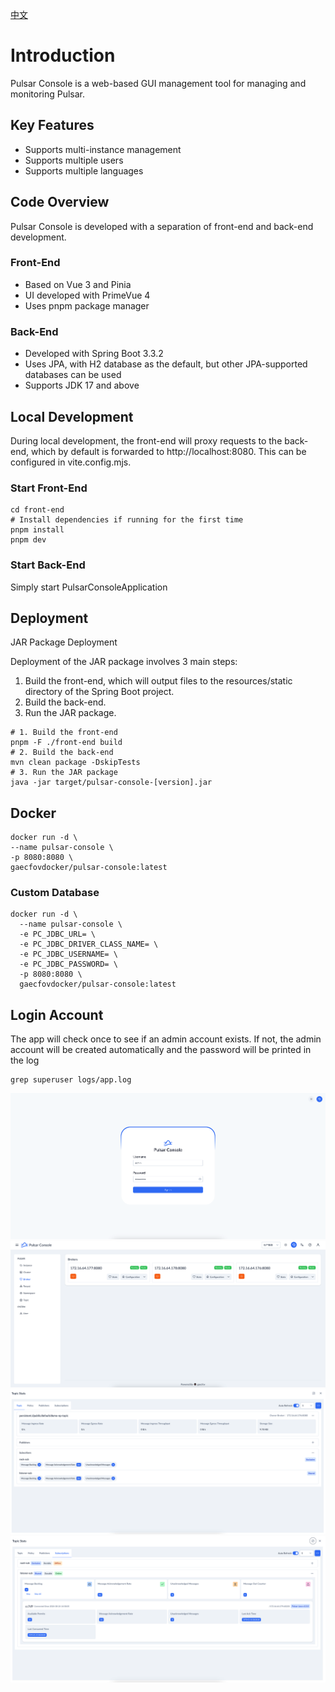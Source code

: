 [中文](README.md)

# Introduction

Pulsar Console is a web-based GUI management tool for managing and monitoring Pulsar.

## Key Features

* Supports multi-instance management
* Supports multiple users
* Supports multiple languages

## Code Overview

Pulsar Console is developed with a separation of front-end and back-end development.

### Front-End

* Based on Vue 3 and Pinia
* UI developed with PrimeVue 4
* Uses pnpm package manager

### Back-End

* Developed with Spring Boot 3.3.2
* Uses JPA, with H2 database as the default, but other JPA-supported databases can be used
* Supports JDK 17 and above

## Local Development

During local development, the front-end will proxy requests to the back-end, which by default is forwarded to http://localhost:8080. This can be configured in vite.config.mjs.

### Start Front-End
```shell
cd front-end
# Install dependencies if running for the first time
pnpm install
pnpm dev
```
### Start Back-End

Simply start PulsarConsoleApplication

## Deployment

JAR Package Deployment

Deployment of the JAR package involves 3 main steps:

1. Build the front-end, which will output files to the resources/static directory of the Spring Boot project.
2. Build the back-end.
3. Run the JAR package.
```
# 1. Build the front-end
pnpm -F ./front-end build
# 2. Build the back-end
mvn clean package -DskipTests
# 3. Run the JAR package
java -jar target/pulsar-console-[version].jar
```

## Docker
```
docker run -d \
--name pulsar-console \
-p 8080:8080 \
gaecfovdocker/pulsar-console:latest
```

### Custom Database
```shell
docker run -d \
  --name pulsar-console \
  -e PC_JDBC_URL= \
  -e PC_JDBC_DRIVER_CLASS_NAME= \
  -e PC_JDBC_USERNAME= \
  -e PC_JDBC_PASSWORD= \
  -p 8080:8080 \
  gaecfovdocker/pulsar-console:latest
```

## Login Account

The app will check once to see if an admin account exists. If not, the admin account will be created automatically and the password will be printed in the log
```
grep superuser logs/app.log
```

![login.png](docs/images/login.png)
![broker.png](docs/images/broker.png)
![topic_stats.png](docs/images/topic_stats.png)
![subscriptions.png](docs/images/subscriptions.png)